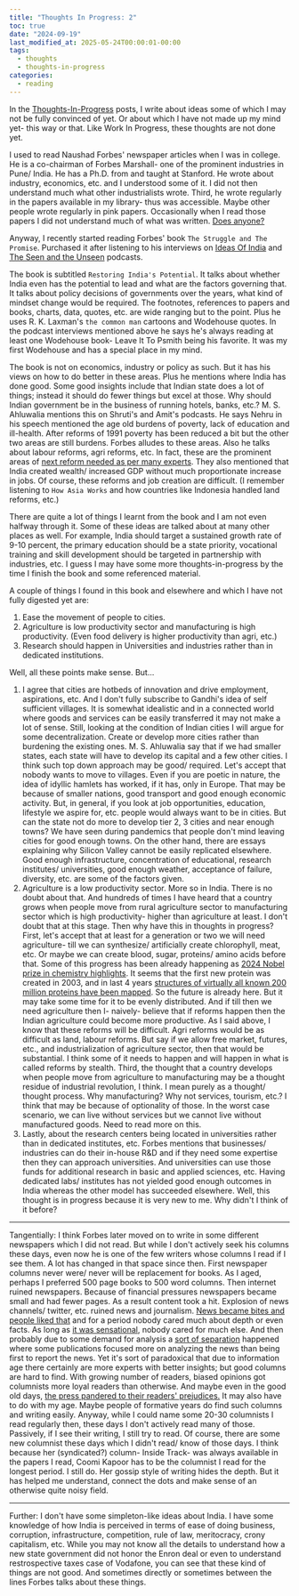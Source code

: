 ```yaml
---
title: "Thoughts In Progress: 2"
toc: true
date: "2024-09-19"
last_modified_at: 2025-05-24T00:00:01-00:00
tags: 
  - thoughts
  - thoughts-in-progress
categories: 
  - reading
---
```

In the [Thoughts-In-Progress](/tags/#thoughts-in-progress) posts, I write about ideas some of which I may not be fully convinced of yet. Or about which I have not made up my mind yet- this way or that. Like Work In Progress, these thoughts are not done yet.

I used to read Naushad Forbes' newspaper articles when I was in college. He is a co-chairman of Forbes Marshall- one of the prominent industries in Pune/ India. He has a Ph.D. from and taught at Stanford. He wrote about industry, economics, etc. and I understood some of it. I did not then understand much what other industrialists wrote. Third, he wrote regularly in the papers available in my library- thus was accessible. Maybe other people wrote regularly in pink papers. Occasionally when I read those papers I did not understand much of what was written. [Does anyone?](https://www.youtube.com/watch?v=KgUemV4brDU&ab_channel=BBCStudios) 

Anyway, I recently started reading Forbes' book `The Struggle and The Promise`. Purchased it after listening to his interviews on [Ideas Of India](https://ideasofindia.libsyn.com/naushad-forbes) and [The Seen and the Unseen](https://seenunseen.in/episodes/2022/6/20/episode-282-naushad-forbes-wants-to-fix-india/) podcasts.

The book is subtitled `Restoring India's Potential`. It talks about whether India even has the potential to lead and what are the factors governing that. It talks about policy decisions of governments over the years, what kind of mindset change would be required. The footnotes, references to papers and books, charts, data, quotes, etc. are wide ranging but to the point. Plus he uses R. K. Laxman's `the common man` cartoons and Wodehouse quotes. In the podcast interviews mentioned above he says he's always reading at least one Wodehouse book- Leave It To Psmith being his favorite. It was my first Wodehouse and has a special place in my mind.

The book is not on economics, industry or policy as such. But it has his views on how to do better in these areas. Plus he mentions where India has done good. Some good insights include that Indian state does a lot of things; instead it should do fewer things but excel at those. Why should Indian government be in the business of running hotels, banks, etc.? M. S. Ahluwalia mentions this on Shruti's and Amit's podcasts. He says Nehru in his speech mentioned the age old burdens of poverty, lack of education and ill-health. After reforms of 1991 poverty has been reduced a bit but the other two areas are still burdens. Forbes alludes to these areas. Also he talks about labour reforms, agri reforms, etc. In fact, these are the prominent areas of [next reform needed as per many experts](https://the1991project.com/conversations/indias-reform-journey-revisited). They also mentioned that India created wealth/ increased GDP without much proportionate increase in jobs. Of course, these reforms and job creation are difficult. (I remember listening to `How Asia Works` and how countries like Indonesia handled land reforms, etc.) 

There are quite a lot of things I learnt from the book and I am not even halfway through it. Some of these ideas are talked about at many other places as well. For example, India should target a sustained growth rate of 9-10 percent, the primary education should be a state priority, vocational training and skill development should be targeted in partnership with industries, etc. I guess I may have some more thoughts-in-progress by the time I finish the book and some referenced material.

A couple of things I found in this book and elsewhere and which I have not fully digested yet are:
1. Ease the movement of people to cities.
2. Agriculture is low productivity sector and manufacturing is high productivity. (Even food delivery is higher productivity than agri, etc.)
3. Research should happen in Universities and industries rather than in dedicated institutions.

Well, all these points make sense. But...

1. I agree that cities are hotbeds of innovation and drive employment, aspirations, etc. And I don't fully subscribe to Gandhi's idea of self sufficient villages. It is somewhat idealistic and in a connected world where goods and services can be easily transferred it may not make a lot of sense. Still, looking at the condition of Indian cities I will argue for some decentralization. Create or develop more cities rather than burdening the existing ones. M. S. Ahluwalia say that if we had smaller states, each state will have to develop its capital and a few other cities. I think such top down approach may be good/ required. Let's accept that nobody wants to move to villages. Even if you are poetic in nature, the idea of idyllic hamlets has worked, if it has, only in Europe. That may be because of smaller nations, good transport and good enough economic activity. But, in general, if you look at job opportunities, education, lifestyle we aspire for, etc. people would always want to be in cities. But can the state not do more to develop tier 2, 3 cities and near enough towns? We have seen during pandemics that people don't mind leaving cities for good enough towns. On the other hand, there are essays explaining why Silicon Valley cannot be easily replicated elsewhere. Good enough infrastructure, concentration of educational, research institutes/ universities, good enough weather, acceptance of failure, diversity, etc. are some of the factors given.
2. Agriculture is a low productivity sector. More so in India. There is no doubt about that. And hundreds of times I have heard that a country grows when people move from rural agriculture sector to manufacturing sector which is high productivity- higher than agriculture at least. I don't doubt that at this stage. Then why have this in thoughts in progress? First, let's accept that at least for a generation or two we will need agriculture- till we can synthesize/ artificially create chlorophyll, meat, etc. Or maybe we can create blood, sugar, proteins/ amino acids before that. Some of this progress has been already happening as [2024 Nobel prize in chemistry highlights](https://www.nobelprize.org/prizes/chemistry/2024/press-release/). It seems that the first new protein was created in 2003, and in last 4 years [structures of virtually all known 200 million proteins have been mapped](https://www.theguardian.com/science/2024/oct/09/google-deepmind-scientists-win-nobel-chemistry-prize). So the future is already here. But it may take some time for it to be evenly distributed. And if till then we need agriculture then I- naively- believe that if reforms happen then the Indian agriculture could become more productive. As I said above, I know that these reforms will be difficult. Agri reforms would be as difficult as land, labour reforms. But say if we allow free market, futures, etc., and industrialization of agriculture sector, then that would be substantial. I think some of it needs to happen and will happen in what is called reforms by stealth. Third, the thought that a country develops when people move from agriculture to manufacturing may be a thought residue of industrial revolution, I think. I mean purely as a thought/ thought process. Why manufacturing? Why not services, tourism, etc.? I think that may be because of optionality of those. In the worst case scenario, we can live without services but we cannot live without manufactured goods. Need to read more on this.
3. Lastly, about the research centers being located in universities rather than in dedicated institutes, etc. Forbes mentions that businesses/ industries can do their in-house R&D and if they need some expertise then they can approach universities. And universities can use those funds for additional research in basic and applied sciences, etc. Having dedicated labs/ institutes has not yielded good enough outcomes in India whereas the other model has succeeded elsewhere. Well, this thought is in progress because it is very new to me. Why didn't I think of it before?

---
Tangentially:
I think Forbes later moved on to write in some different newspapers which I did not read. But while I don't actively seek his columns these days, even now he is one of the few writers whose columns I read if I see them. A lot has changed in that space since then. First newspaper columns never were/ never will be replacement for books. As I aged, perhaps I preferred 500 page books to 500 word columns. Then internet ruined newspapers. Because of financial pressures newspapers became small and had fewer pages. As a result content took a hit. Explosion of news channels/ twitter, etc. ruined news and journalism. [News became bites and people liked that](https://www.gocomics.com/calvinandhobbes/1992/06/19) and for a period nobody cared much about depth or even facts. As long as [it was sensational](https://www.gocomics.com/calvinandhobbes/1989/12/20), nobody cared for much else. And then probably due to some demand for analysis a [sort of separation](https://www.gocomics.com/calvinandhobbes/1994/03/01) happened where some publications focused more on analyzing the news than being first to report the news. Yet it's sort of paradoxical that due to information age there certainly are more experts with better insights; but good columns are hard to find. With growing number of readers, biased opinions got columnists more loyal readers than otherwise. And maybe even in the good old days, [the press pandered to their readers' prejudices.](https://www.youtube.com/watch?v=DGscoaUWW2M&ab_channel=BBCStudios) It may also have to do with my age. Maybe people of formative years do find such columns and writing easily. Anyway, while I could name some 20-30 columnists I read regularly then, these days I don't actively read many of those. Passively, if I see their writing, I still try to read. Of course, there are some new columnist these days which I didn't read/ know of those days. I think because her (syndicated?) column- Inside Track- was always available in the papers I read, Coomi Kapoor has to be the columnist I read for the longest period. I still do. Her gossip style of writing hides the depth. But it has helped me understand, connect the dots and make sense of an otherwise quite noisy field.

---
Further:
I don't have some simpleton-like ideas about India. I have some knowledge of how India is perceived in terms of ease of doing business, corruption, infrastructure, competition, rule of law, meritocracy, crony capitalism, etc. While you may not know all the details to understand how a new state government did not honor the Enron deal or even to understand restrospective taxes case of Vodafone, you can see that these kind of things are not good. And sometimes directly or sometimes between the lines Forbes talks about these things.